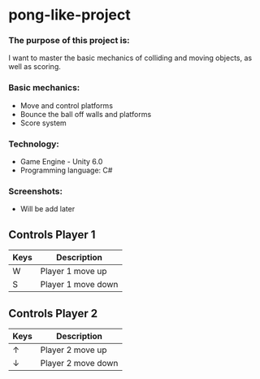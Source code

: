 # pong-like-project

### The purpose of this project is:
I want to master the basic mechanics of colliding and moving objects, as well as scoring.

### Basic mechanics:
- Move and control platforms
- Bounce the ball off walls and platforms
- Score system

### Technology:
- Game Engine - Unity 6.0
- Programming language: C#

### Screenshots:
- Will be add later

## Controls Player 1
| Keys | Description |
| ------ | ------ |
| W | Player 1 move up |
| S | Player 1 move down |

## Controls Player 2
| Keys | Description |
| ------ | ------ |
| ↑ | Player 2 move up |
| ↓ | Player 2 move down |
